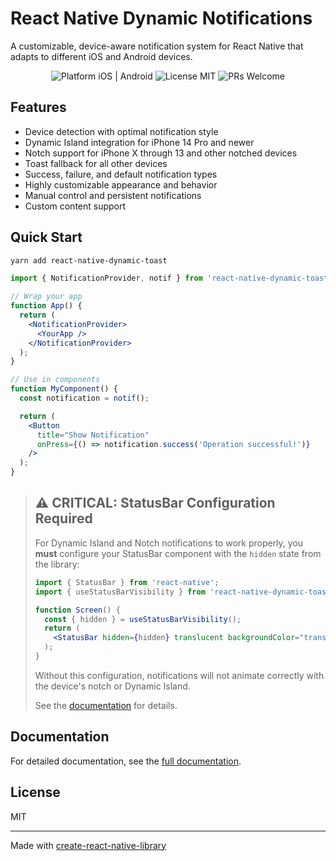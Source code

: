 # React Native Dynamic Notifications

A customizable, device-aware notification system for React Native that adapts to different iOS and Android devices.

<p align="center">
  <img src="https://img.shields.io/badge/platform-iOS%20%7C%20Android-blue.svg" alt="Platform iOS | Android">
  <img src="https://img.shields.io/badge/license-MIT-blue.svg" alt="License MIT">
  <img src="https://img.shields.io/badge/PRs-welcome-brightgreen.svg" alt="PRs Welcome">
</p>

## Features

- Device detection with optimal notification style
- Dynamic Island integration for iPhone 14 Pro and newer
- Notch support for iPhone X through 13 and other notched devices
- Toast fallback for all other devices
- Success, failure, and default notification types
- Highly customizable appearance and behavior
- Manual control and persistent notifications
- Custom content support

## Quick Start

```bash
yarn add react-native-dynamic-toast
```

```jsx
import { NotificationProvider, notif } from 'react-native-dynamic-toast';

// Wrap your app
function App() {
  return (
    <NotificationProvider>
      <YourApp />
    </NotificationProvider>
  );
}

// Use in components
function MyComponent() {
  const notification = notif();

  return (
    <Button
      title="Show Notification"
      onPress={() => notification.success('Operation successful!')}
    />
  );
}
```

> ## ⚠️ CRITICAL: StatusBar Configuration Required
>
> For Dynamic Island and Notch notifications to work properly, you **must** configure your StatusBar component with the `hidden` state from the library:
>
> ```jsx
> import { StatusBar } from 'react-native';
> import { useStatusBarVisibility } from 'react-native-dynamic-toast';
>
> function Screen() {
>   const { hidden } = useStatusBarVisibility();
>   return (
>     <StatusBar hidden={hidden} translucent backgroundColor="transparent" />
>   );
> }
> ```
>
> Without this configuration, notifications will not animate correctly with the device's notch or Dynamic Island.
>
> See the [documentation](./src/docs/README.md#statusbar-configuration) for details.

## Documentation

For detailed documentation, see the [full documentation](./src/docs/README.md).

## License

MIT

---

Made with [create-react-native-library](https://github.com/callstack/react-native-builder-bob)
